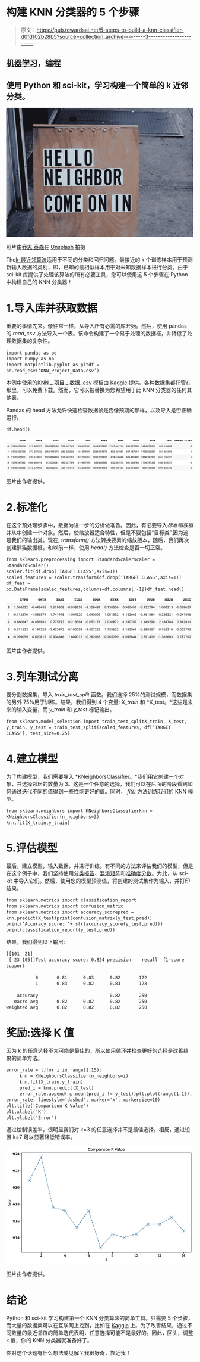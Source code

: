 # 构建 KNN 分类器的 5 个步骤

> 原文：<https://pub.towardsai.net/5-steps-to-build-a-knn-classifier-d0fd102b28b5?source=collection_archive---------3----------------------->

## [机器学习](https://towardsai.net/p/category/machine-learning)，[编程](https://towardsai.net/p/category/programming)

## 使用 Python 和 sci-kit，学习构建一个简单的 k 近邻分类。

![](img/00321671c70bf4af251536b453d2f2d9.png)

照片由[乔恩·泰森](https://unsplash.com/@jontyson?utm_source=medium&utm_medium=referral)在 [Unsplash](https://unsplash.com?utm_source=medium&utm_medium=referral) 拍摄

The[k-最近邻算法](https://en.wikipedia.org/wiki/K-nearest_neighbors_algorithm)适用于不同的分类和回归问题。最接近的 k 个训练样本用于预测新输入数据的类别，即，已知的最相似样本用于对未知数据样本进行分类。由于 sci-kit 库提供了处理该算法的所有必要工具，您可以使用这 5 个步骤在 Python 中构建自己的 KNN 分类器！

# 1.导入库并获取数据

重要的事情先来。像往常一样，从导入所有必需的库开始。然后，使用 pandas 的 *read_csv* 方法导入一个表。该命令构建了一个易于处理的数据框，并降低了处理数据集的复杂性。

```
import pandas as pd
import numpy as np
import matplotlib.pyplot as pltdf = pd.read_csv(‘KNN_Project_Data.csv’)
```

本例中使用的[KNN _ 项目 _ 数据. csv](https://www.kaggle.com/tbyrnes/knn-project-data) 模板由 [Kaggle](https://www.kaggle.com/) 提供。各种数据集都托管在那里，可以免费下载。然而，它可以被替换为您希望用于此 KNN 分类器的任何其他表。

Pandas 的 head 方法允许快速检查数据帧是否像预期的那样，以及导入是否正确运行。

```
df.head()
```

![](img/28624dd768f7a18c99f36bd8ebfd1695.png)

图片由作者提供。

# 2.标准化

在这个预处理步骤中，数据为进一步的分析做准备。因此，有必要导入*标准缩放器*并从中创建一个对象。然后，使缩放器适合特性，但是不要包括“目标类”,因为这是我们的输出类。现在, *transform()* 方法转换要素的缩放版本，随后，我们再次创建熊猫数据框。和以前一样，使用 *head()* 方法检查是否一切正常。

```
from sklearn.preprocessing import StandardScalerscaler = StandardScaler()
scaler.fit(df.drop('TARGET CLASS',axis=1))
scaled_features = scaler.transform(df.drop('TARGET CLASS',axis=1))
df_feat = pd.DataFrame(scaled_features,columns=df.columns[:-1])df_feat.head()
```

![](img/23530beae1eb667d26b63e64f4cbb189.png)

图片由作者提供。

# 3.列车测试分离

要分割数据集，导入 *train_test_split* 函数。我们选择 25%的测试规模，而数据集的另外 75%用于训练。结果，我们得到 4 个变量: *X_train* 和 *X_test。*这些是未来的输入变量，而 *y_train* 和 *y_test* 标记输出。

```
from sklearn.model_selection import train_test_splitX_train, X_test, y_train, y_test = train_test_split(scaled_features, df[‘TARGET CLASS’], test_size=0.25)
```

# 4.建立模型

为了构建模型，我们需要导入 *KNeighborsClassifier。*我们用它创建一个对象，并选择邻居的数量为 3。这是一个任意的选择，我们可以在后面的阶段看到如何通过迭代不同的值得到一些性能更好的值。同时， *fit()* 方法训练我们的 KNN 模型。

```
from sklearn.neighbors import KNeighborsClassifierknn = KNeighborsClassifier(n_neighbors=3)
knn.fit(X_train,y_train)
```

# 5.评估模型

最后，建立模型，输入数据，并进行训练。有不同的方法来评估我们的模型，但是在这个例子中，我们坚持使用[分类报告](https://www.scikit-yb.org/en/latest/api/classifier/classification_report.html)、[混淆矩阵](https://www.scikit-yb.org/en/latest/api/classifier/confusion_matrix.html?highlight=confusion%20matrix)和[准确度分数](https://www.scikit-yb.org/en/latest/api/model_selection/cross_validation.html?highlight=accuracy#classification)。为此，从 sci-kit 中导入它们。然后，使用您的模型预测值，将创建的测试集作为输入，并打印结果。

```
from sklearn.metrics import classification_report
from sklearn.metrics import confusion_matrix
from sklearn.metrics import accuracy_scorepred = knn.predict(X_test)print(confusion_matrix(y_test,pred))
print(‘Accuracy score: ‘+ str(accuracy_score(y_test,pred)))
print(classification_report(y_test,pred))
```

结果，我们得到以下输出:

```
[[101  21]
 [ 23 105]]Test accuracy score: 0.824 precision    recall  f1-score   support

           0       0.81      0.83      0.82       122
           1       0.83      0.82      0.83       128

    accuracy                           0.82       250
   macro avg       0.82      0.82      0.82       250
weighted avg       0.82      0.82      0.82       250
```

# 奖励:选择 K 值

因为 k 的任意选择不太可能是最佳的，所以使用循环并检查更好的选择是改善结果的简单方法。

```
error_rate = []for i in range(1,15):
     knn = KNeighborsClassifier(n_neighbors=i)
     knn.fit(X_train,y_train)
     pred_i = knn.predict(X_test)
     error_rate.append(np.mean(pred_i != y_test))plt.plot(range(1,15), error_rate, linestyle='dashed', marker='x', markersize=10)
plt.title('Comparison K Value')
plt.xlabel('K')
plt.ylabel('Error')
```

通过绘制误差率，很明显我们对 k=3 的任意选择并不是最佳选择。相反，通过设置 k=7 可以显著降低错误率。

![](img/26b9652125593052fbd37abc961a5601.png)

图片由作者提供。

# 结论

Python 和 sci-kit 学习构建第一个 KNN 分类算法的简单工具。只需要 5 个步骤，而大量的数据集可以在互联网上找到，比如在 [Kaggle](https://www.kaggle.com/) 上。为了改善结果，通过不同数量的最近邻值的简单迭代表明，任意选择可能不是最好的。因此，回头，调整 k 值，你的 KNN 分类器就准备好了。

你对这个话题有什么想法或见解？我很好奇，靠近我！